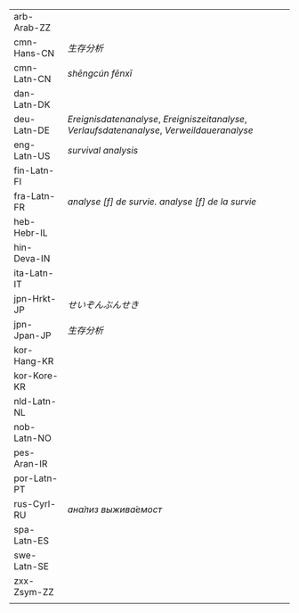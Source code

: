 | | |
|-|-|
| arb-Arab-ZZ |  |
| cmn-Hans-CN | _生存分析_ |
| cmn-Latn-CN | _shēngcún fēnxī_ |
| dan-Latn-DK |  |
| deu-Latn-DE | _Ereignisdatenanalyse_, _Ereigniszeitanalyse_, _Verlaufsdatenanalyse_, _Verweildaueranalyse_ |
| eng-Latn-US | _survival analysis_ |
| fin-Latn-FI |  |
| fra-Latn-FR | _analyse [f] de survie. analyse [f] de la survie_ |
| heb-Hebr-IL |  |
| hin-Deva-IN |  |
| ita-Latn-IT |  |
| jpn-Hrkt-JP | _せいぞんぶんせき_ |
| jpn-Jpan-JP | _生存分析_ |
| kor-Hang-KR |  |
| kor-Kore-KR |  |
| nld-Latn-NL |  |
| nob-Latn-NO |  |
| pes-Aran-IR |  |
| por-Latn-PT |  |
| rus-Cyrl-RU | _ана́лиз выжива́емост_ |
| spa-Latn-ES |  |
| swe-Latn-SE |  |
| zxx-Zsym-ZZ |  |
|  |  |